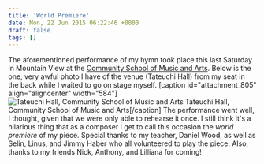 ```yaml
---
title: 'World Premiere'
date: Mon, 22 Jun 2015 06:22:46 +0000
draft: false
tags: []
---
```


The aforementioned performance of my hymn took place this last Saturday in Mountain View at the [Community School of Music and Arts](http://www.arts4all.org/). Below is the one, very awful photo I have of the venue (Tateuchi Hall) from my seat in the back while I waited to go on stage myself. \[caption id="attachment\_805" align="aligncenter" width="584"\]![Tateuchi Hall, Community School of Music and Arts](https://alexchaocom.files.wordpress.com/2021/07/cdb98-img_20150620_171513.jpg?w=1024&h=768) Tateuchi Hall, Community School of Music and Arts\[/caption\] The performance went well, I thought, given that we were only able to rehearse it once. I still think it's a hilarious thing that as a composer I get to call this occasion the _world premiere_ of my piece. Special thanks to my teacher, Daniel Wood, as well as Selin, Linus, and Jimmy Haber who all volunteered to play the piece. Also, thanks to my friends Nick, Anthony, and Lilliana for coming!
